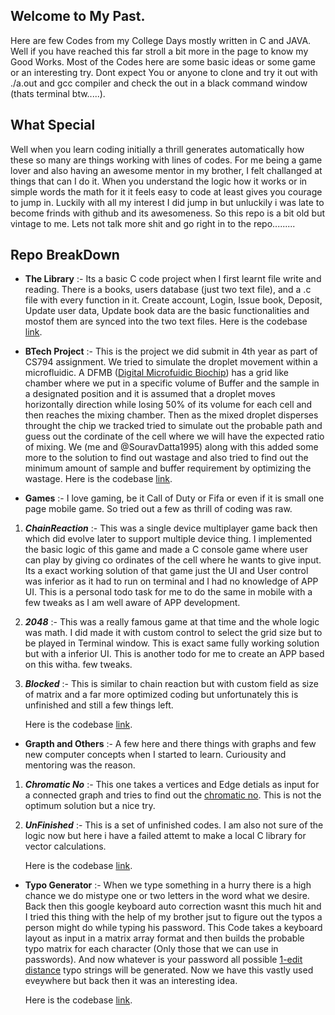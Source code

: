 ## Welcome to My Past.

Here are few Codes from my College Days mostly written in C and JAVA. Well if you have reached this far stroll a bit more in the page to know my Good Works. Most of the Codes here are some basic ideas or some game or an interesting try. Dont expect You or anyone to clone and try it out with ./a.out and gcc compiler and check the out in a black command window (thats terminal btw.....). 

## What Special

Well when you learn coding initially a thrill generates automatically how these so many are things working with lines of codes. For me being a game lover and also having an awesome mentor in my brother, I felt challanged at things that can I do it. When you understand the logic how it works or in simple words the math for it it feels easy to code at least gives you courage to jump in. Luckily with all my interest I did jump in but unluckily i was late to become frinds with github and its awesomeness. So this repo is a bit old but vintage to me. Lets not talk more shit and go right in to the repo.........

## Repo BreakDown

- **The Library** :- Its a basic C code project when I first learnt file write and reading. There is a books, users database (just two text file), and a .c file with every function in it. Create account, Login, Issue book, Deposit, Update user data, Update book data are the basic functionalities and mostof them are synced into the two text files. Here is the codebase [link](https://github.com/riteshpzs12/College-Codes/tree/master/library).

- **BTech Project** :- This is the project we did submit in 4th year as part of CS794 assignment. We tried to simulate the droplet movement within a microfluidic.
A DFMB ([Digital Microfuidic Biochip](https://en.wikipedia.org/wiki/Digital_microfluidics)) has a grid like chamber where we put in a specific volume of Buffer and the sample in a designated position and it is assumed that a droplet moves horizontally direction while losing 50% of its volume for each cell and then reaches the mixing chamber. Then as the mixed droplet disperses throught the chip we tracked tried to simulate out the probable path and guess out the cordinate of the cell where we will have the expected ratio of mixing. We (me and @SouravDatta1995) along with this added some more to the solution to find out wastage and also tried to find out the minimum amount of sample and buffer requirement by optimizing the wastage. Here is the codebase [link](https://github.com/riteshpzs12/College-Codes/tree/master/Btech%20Project).

- **Games** :- I love gaming, be it Call of Duty or Fifa or even if it is small one page mobile game. So tried out a few as thrill of coding was raw.
1. ***ChainReaction*** :- This was a single device multiplayer game back then which did evolve later to support multiple device thing. I implemented the basic logic of this game and made a C console game where user can play by giving co ordinates of the cell where he wants to give input. Its a exact working solution of that game just the UI and User control was inferior as it had to run on terminal and I had no knowledge of APP UI. This is a personal todo task for me to do the same in mobile with a few tweaks as I am well aware of APP development.
    
2. **_2048_** :- This was a really famous game at that time and the whole logic was math. I did made it with custom control to select the grid size but to be played in Terminal window. This is exact same fully working solution but with a inferior UI. This is another todo for me to create an APP based on this witha. few tweaks.
    
3. **_Blocked_** :- This is similar to chain reaction but with custom field as size of matrix and a far more optimized coding but unfortunately this is unfinished and still a few things left.
    
    Here is the codebase [link](https://github.com/riteshpzs12/College-Codes/tree/master/Games).

- **Grapth and Others** :- A few here and there things with graphs and few new computer concepts when I started to learn. Curiousity and mentoring was the reason.
1. ___Chromatic No___ :- This one takes a vertices and Edge detials as input for a connected graph and tries to find out the [chromatic no](https://en.wikipedia.org/wiki/Graph_coloring). This is not the optimum solution but a nice try.
    
2. ___UnFinished___ :- This is a set of unfinished codes. I am also not sure of the logic now but here i have a failed attemt to make a local C library for vector calculations.

    Here is the codebase [link](https://github.com/riteshpzs12/College-Codes/tree/master/Graph%20and%20Others).
    
- **Typo Generator** :- When we type something in a hurry there is a high chance we do mistype one or two letters in the word what we desire. Back then this google keyboard auto correction wasnt this much hit and I tried this thing with the help of my brother jsut to figure out the typos a person might do while typing his password. This Code takes a keyboard layout as input in a matrix array format and then builds the probable typo matrix for each character (Only those that we can use in passwords). And now whatever is your password all possible [1-edit distance](https://en.wikipedia.org/wiki/Edit_distance) typo strings will be generated. Now we have this vastly used eveywhere but back then it was an interesting idea.

    Here is the codebase [link](https://github.com/riteshpzs12/College-Codes/tree/master/typo_generator).
